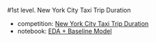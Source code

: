 #1st level. New York City Taxi Trip Duration
- competition: [New York City Taxi Trip Duration](https://www.kaggle.com/c/nyc-taxi-trip-duration)
- notebook: [EDA + Baseline Model](https://www.kaggle.com/aiswaryaramachandran/eda-baseline-model-0-40-rmse)

